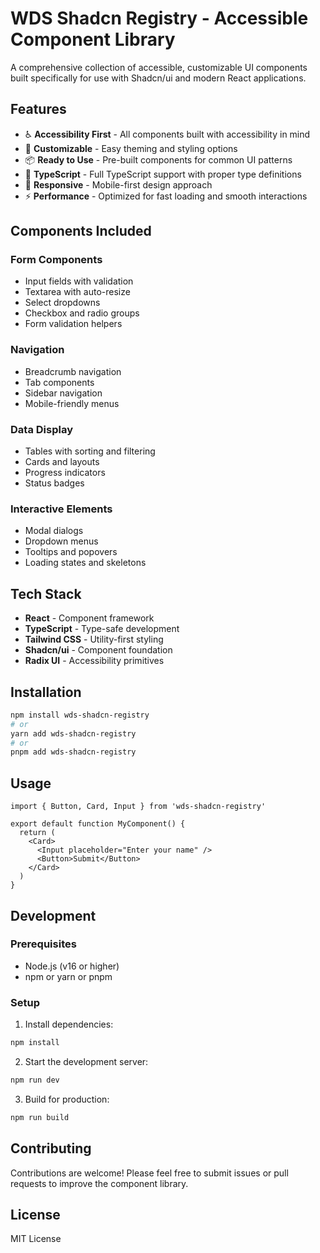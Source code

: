 # WDS Shadcn Registry - Accessible Component Library

A comprehensive collection of accessible, customizable UI components built specifically for use with Shadcn/ui and modern React applications.

## Features

- ♿ **Accessibility First** - All components built with accessibility in mind
- 🎨 **Customizable** - Easy theming and styling options
- 📦 **Ready to Use** - Pre-built components for common UI patterns
- 🔧 **TypeScript** - Full TypeScript support with proper type definitions
- 📱 **Responsive** - Mobile-first design approach
- ⚡ **Performance** - Optimized for fast loading and smooth interactions

## Components Included

### Form Components
- Input fields with validation
- Textarea with auto-resize
- Select dropdowns
- Checkbox and radio groups
- Form validation helpers

### Navigation
- Breadcrumb navigation
- Tab components
- Sidebar navigation
- Mobile-friendly menus

### Data Display
- Tables with sorting and filtering
- Cards and layouts
- Progress indicators
- Status badges

### Interactive Elements
- Modal dialogs
- Dropdown menus
- Tooltips and popovers
- Loading states and skeletons

## Tech Stack

- **React** - Component framework
- **TypeScript** - Type-safe development
- **Tailwind CSS** - Utility-first styling
- **Shadcn/ui** - Component foundation
- **Radix UI** - Accessibility primitives

## Installation

```bash
npm install wds-shadcn-registry
# or
yarn add wds-shadcn-registry
# or
pnpm add wds-shadcn-registry
```

## Usage

```tsx
import { Button, Card, Input } from 'wds-shadcn-registry'

export default function MyComponent() {
  return (
    <Card>
      <Input placeholder="Enter your name" />
      <Button>Submit</Button>
    </Card>
  )
}
```

## Development

### Prerequisites

- Node.js (v16 or higher)
- npm or yarn or pnpm

### Setup

1. Install dependencies:
```bash
npm install
```

2. Start the development server:
```bash
npm run dev
```

3. Build for production:
```bash
npm run build
```

## Contributing

Contributions are welcome! Please feel free to submit issues or pull requests to improve the component library.

## License

MIT License
